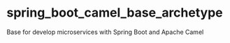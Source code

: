 # spring_boot_camel_base_archetype
Base for develop microservices with Spring Boot and Apache Camel

